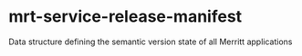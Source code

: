 # mrt-service-release-manifest
Data structure defining the semantic version state of all Merritt applications
